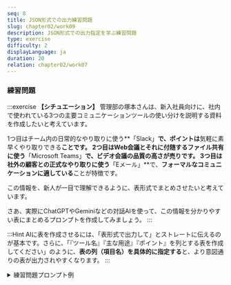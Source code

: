 ```yaml
---
seq: 8
title: JSON形式での出力練習問題
slug: chapter02/work09
description: JSON形式での出力指定を学ぶ練習問題
type: exercise
difficulty: 2
displayLanguage: ja
duration: 20
relation: chapter02/work07
---
```



### 練習問題

:::exercise
**【シチュエーション】**
管理部の塚本さんは、新入社員向けに、社内で使われている3つの主要コミュニケーションツールの使い分けを説明する資料を作成したいと考えています。

1つ目はチーム内の日常的なやり取りに使う**「Slack」**で、ポイントは**気軽に素早くやり取りできる**ことです。
2つ目はWeb会議とそれに付随するファイル共有に使う**「Microsoft Teams」**で、**ビデオ会議の品質の高さ**が売りです。
3つ目は社外の顧客との正式なやり取りに使う**「Eメール」**で、**フォーマルなコミュニケーションに適している**ことが特徴です。

この情報を、新人が一目で理解できるように、表形式でまとめさせたいと考えています。

さあ、実際にChatGPTやGeminiなどの対話AIを使って、この情報を分かりやすい表にまとめるプロンプトを作成してみましょう。
:::

:::Hint
AIに表を作成させるには、「表形式で出力して」とストレートに伝えるのが基本です。さらに、「『ツール名』『主な用途』『ポイント』を列とする表を作成してください」のように、**表の列（項目名）を具体的に指定する**と、より意図通りの表が出力されやすくなります。
:::

<details>
<summary>練習問題プロンプト例</summary>

以下の社内コミュニケーションツールの情報を、Markdown形式の表でまとめてください。
表の列は「ツール名」「主な用途」「ポイント」としてください。

- **ツール1**: Slack。主な用途は、チーム内の日常的なテキストコミュニケーション。ポイントは、気軽に素早くやり取りできること。
- **ツール2**: Microsoft Teams。主な用途は、Web会議と、会議に付随するファイル共有。ポイントは、ビデオ会議の品質が高いこと。
- **ツール3**: Eメール。主な用途は、社外の顧客との正式なやり取り。ポイントは、フォーマルなコミュニケーションに適していること。


### 練習問題1AI回答出力例


| ツール名 | 主な用途 | ポイント |
| :--- | :--- | :--- |
| Slack | チーム内の日常的なテキストコミュニケーション | 気軽に素早くやり取りできる |
| Microsoft Teams | Web会議と、会議に付随するファイル共有 | ビデオ会議の品質が高い |
| Eメール | 社外の顧客との正式なやり取り | フォーマルなコミュニケーションに適している |

</details>